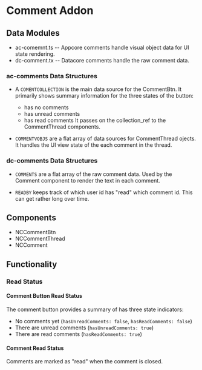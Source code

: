 # Comment Addon

## Data Modules
* ac-comemnt.ts -- Appcore comments handle visual object data for UI state rendering.
* dc-comment.tx -- Datacore comments handle the raw comment data.

### ac-comments Data Structures

* A `COMENTCOLLECTION` is the main data source for the CommentBtn.
  It primarily shows summary information for the three states of the button:
  * has no comments
  * has unread comments
  * has read comments
  It passes on the collection_ref to the CommentThread components.

* `COMMENTVOBJS` are a flat array of data sources for CommentThread ojects.
  It handles the UI view state of the each comment in the thread.


### dc-comments Data Structures

* `COMMENTS` are a flat array of the raw comment data.
  Used by the Comment component to render the text in each comment.

* `READBY` keeps track of which user id has "read" which comment id.
  This can get rather long over time.


## Components
* NCCommentBtn
* NCCommentThread
* NCComment


## Functionality


### Read Status
      
#### Comment Button Read Status
The comment button provides a summary of  has three state indicators:
* No comments yet (`hasUnreadComments: false`, `hasReadComments: false`)
* There are unread comments (`hasUnreadComments: true`)
* There are read comments (`hasReadComments: true`)

#### Comment Read Status
Comments are marked as "read" when the comment is closed.

      